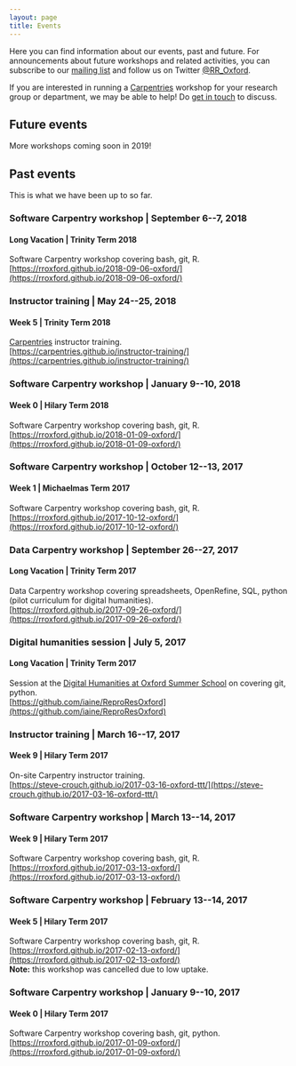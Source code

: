```yaml
---
layout: page
title: Events
---
```


Here you can find information about our events, past and future. For
announcements about future workshops and related activities, you can
subscribe to our <a
href="https://web.maillist.ox.ac.uk/ox/info/rroxford"
target="_blank">mailing list</a> and follow us on Twitter <a
href="https://twitter.com/RR_Oxford" target="_blank">@RR_Oxford</a>.

If you are interested in running a <a href="https://carpentries.org/"
target="_blank">Carpentries</a> workshop for your research group or
department, we may be able to help! Do [get in touch](contact.md) to
discuss.

## Future events

More workshops coming soon in 2019!

<!--- See the event websites for details, including information on how
to register. -->

## Past events

This is what we have been up to so far.

### Software Carpentry workshop | September 6--7, 2018
#### Long Vacation | Trinity Term 2018
Software Carpentry workshop covering bash, git, R.  
[https://rroxford.github.io/2018-09-06-oxford/](https://rroxford.github.io/2018-09-06-oxford/)  

### Instructor training | May 24--25, 2018
#### Week 5 | Trinity Term 2018

<a href="https://carpentries.org/"
target="_blank">Carpentries</a> instructor training.  
[https://carpentries.github.io/instructor-training/](https://carpentries.github.io/instructor-training/)  

### Software Carpentry workshop | January 9--10, 2018
#### Week 0 | Hilary Term 2018
Software Carpentry workshop covering bash, git, R.  
[https://rroxford.github.io/2018-01-09-oxford/](https://rroxford.github.io/2018-01-09-oxford/)  

### Software Carpentry workshop | October 12--13, 2017
#### Week 1 | Michaelmas Term 2017
Software Carpentry workshop covering bash, git, R.  
[https://rroxford.github.io/2017-10-12-oxford/](https://rroxford.github.io/2017-10-12-oxford/)  

### Data Carpentry workshop | September 26--27, 2017
#### Long Vacation | Trinity Term 2017

Data Carpentry workshop covering spreadsheets, OpenRefine, SQL, python  
(pilot curriculum for digital humanities).  
[https://rroxford.github.io/2017-09-26-oxford/](https://rroxford.github.io/2017-09-26-oxford/)  

### Digital humanities session | July 5, 2017
#### Long Vacation | Trinity Term 2017

Session at the [Digital Humanities at Oxford Summer
School](http://www.dhoxss.net/) on covering git, python.   
[https://github.com/iaine/ReproResOxford](https://github.com/iaine/ReproResOxford)

### Instructor training | March 16--17, 2017
#### Week 9 | Hilary Term 2017

On-site Carpentry instructor training.   
[https://steve-crouch.github.io/2017-03-16-oxford-ttt/](https://steve-crouch.github.io/2017-03-16-oxford-ttt/)   

### Software Carpentry workshop | March 13--14, 2017
#### Week 9 | Hilary Term 2017

Software Carpentry workshop covering bash, git, R.  
[https://rroxford.github.io/2017-03-13-oxford/](https://rroxford.github.io/2017-03-13-oxford/)  

### Software Carpentry workshop | February 13--14, 2017
#### Week 5 | Hilary Term 2017

Software Carpentry workshop covering bash, git, R.  
 [https://rroxford.github.io/2017-02-13-oxford/](https://rroxford.github.io/2017-02-13-oxford/)  
**Note:** this workshop was cancelled due to low uptake.

### Software Carpentry workshop | January 9--10, 2017
#### Week 0 | Hilary Term 2017

Software Carpentry workshop covering bash, git, python.  
[https://rroxford.github.io/2017-01-09-oxford/](https://rroxford.github.io/2017-01-09-oxford/)
